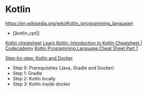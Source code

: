 # Kotlin
https://en.wikipedia.org/wiki/Kotlin_(programming_language)

- [[kotlin_cpt]]

[Kotlin cheatsheet](https://devhints.io/kotlin)
[Learn Kotlin: Introduction to Kotlin Cheatsheet | Codecademy](https://www.codecademy.com/learn/learn-kotlin/modules/learn-kotlin-introduction-to-kotlin/cheatsheet)
[Kotlin Programming Language Cheat Sheet Part 1](https://gist.github.com/dodyg/5823184)


[Step-by-step: Kotlin and Docker](https://blog.baens.net/posts/step-by-step-kotlin/)
- Step 0: Prerequisities (Java, Gradle and Docker)
- Step 1: Gradle
- Step 2: Kotlin locally
- Step 3: Kotlin inside docker



